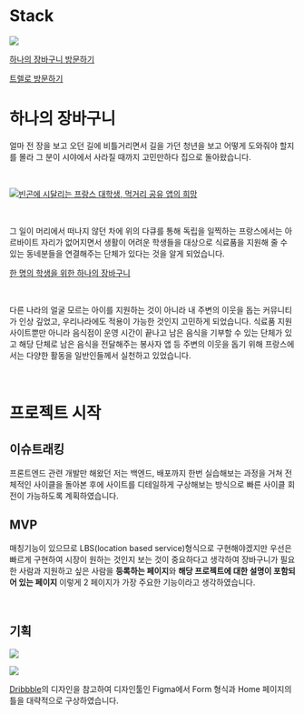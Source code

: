 # Stack

![](https://images.velog.io/images/seonja/post/0a4676a0-bca5-434b-b714-9b64533f0a50/image.png)

[하나의 장바구니 방문하기](http://onebasket.kro.kr/)

[트렐로 방문하기](https://trello.com/b/rn6i7mHz/onebasket)

# 하나의 장바구니

얼마 전 장을 보고 오던 길에 비틀거리면서 길을 가던 청년을 보고 어떻게 도와줘야 할지를 몰라 그 분이 시야에서 사라질 때까지 고민만하다 집으로 돌아왔습니다.

<br>

[![빈곤에 시달리는 프랑스 대학생, 먹거리 공유 앱의 희망](https://img.youtube.com/vi/vwxq4T479_M/0.jpg)](https://www.youtube.com/watch?v=vwxq4T479_M&ab_channel=%EC%84%B8%EA%B3%84%EB%8A%94%EC%A7%80%EA%B8%88)

<br>

그 일이 머리에서 떠나지 않던 차에 위의 다큐를 통해 독립을 일찍하는 프랑스에서는 아르바이트 자리가 없어지면서 생활이 어려운 학생들을 대상으로 식료품을 지원해 줄 수 있는 동네분들을 연결해주는 단체가 있다는 것을 알게 되었습니다.

[한 명의 학생을 위한 하나의 장바구니](https://1cabaspour1etudiant.fr/)

<br>

다른 나라의 얼굴 모르는 아이를 지원하는 것이 아니라 내 주변의 이웃을 돕는 커뮤니티가 인상 깊었고, 우리나라에도 적용이 가능한 것인지 고민하게 되었습니다. 식료품 지원 사이트뿐만 아니라 음식점이 운영 시간이 끝나고 남은 음식을 기부할 수 있는 단체가 있고 해당 단체로 남은 음식을 전달해주는 봉사자 앱 등 주변의 이웃을 돕기 위해 프랑스에서는 다양한 활동을 일반인들께서 실천하고 있었습니다.

<br>

# 프로젝트 시작

## 이슈트래킹

프론트엔드 관련 개발만 해왔던 저는 백엔드, 배포까지 한번 실습해보는 과정을 거쳐 전체적인 사이클을 돌아본 후에 사이트를 디테일하게 구상해보는 방식으로 빠른 사이클 회전이 가능하도록 계획하였습니다.

## MVP

매칭기능이 있으므로 LBS(location based service)형식으로 구현해야겠지만 우선은 빠르게 구현하여 시장이 원하는 것인지 보는 것이 중요하다고 생각하여 장바구니가 필요한 사람과 지원하고 싶은 사람을 **등록하는 페이지**와 **해당 프로젝트에 대한 설명이 포함되어 있는 페이지** 이렇게 2 페이지가 가장 주요한 기능이라고 생각하였습니다.

<br>

## 기획

![](https://images.velog.io/images/seonja/post/d0ac1c33-b0e0-43d7-af38-a6594a8b0ece/image.png)

![](https://images.velog.io/images/seonja/post/4c6f2dd9-83f2-47e5-9346-2238d563d143/image.png)

[Dribbble](https://dribbble.com/)의 디자인을 참고하여 디자인툴인 Figma에서 Form 형식과 Home 페이지의 틀을 대략적으로 구상하였습니다.
